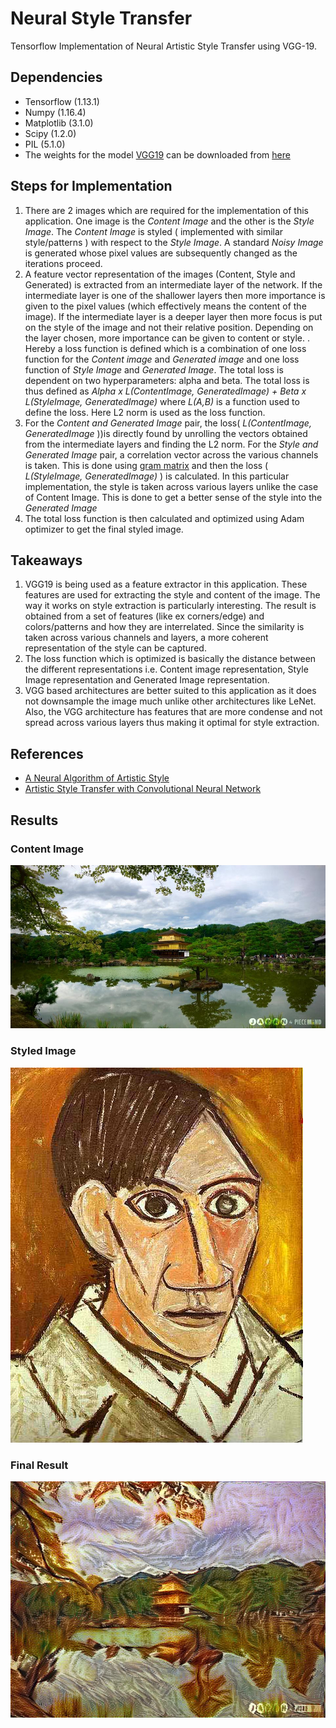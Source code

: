 # Neural Style Transfer

Tensorflow Implementation of Neural Artistic Style Transfer using VGG-19.

## Dependencies
* Tensorflow (1.13.1)
* Numpy (1.16.4)
* Matplotlib (3.1.0)
* Scipy (1.2.0)
* PIL (5.1.0)
* The weights for the model [VGG19](https://arxiv.org/pdf/1409.1556.pdf) can be downloaded from [here](http://www.vlfeat.org/matconvnet/models/imagenet-vgg-verydeep-19.mat)

## Steps for Implementation

1. There are 2 images which are required for the implementation of this application. One image is the _Content Image_ and the other is the _Style Image_. The _Content Image_ is styled ( implemented with similar style/patterns ) with respect to the _Style Image_. A standard _Noisy Image_ is generated whose pixel values are subsequently changed as the iterations proceed.
2. A feature vector representation of the images (Content, Style and Generated) is extracted from an intermediate layer of the network. If the intermediate layer is one of the shallower layers then more importance is given to the pixel values (which effectively means the content of the image). If the intermediate layer is a deeper layer then more focus is put on the style of the image and not their relative position. Depending on the layer chosen, more importance can be given to content or style.
. Hereby a loss function is defined which is a combination of one loss function for the _Content image_ and _Generated image_ and one loss function of _Style Image_ and _Generated Image_. The total loss is dependent on two hyperparameters: alpha and beta. The total loss is thus defined as _Alpha x L(ContentImage, GeneratedImage) + Beta x L(StyleImage, GeneratedImage)_ where _L(A,B)_ is a function used to define the loss. Here L2 norm is used as the loss function.
4. For the _Content and Generated Image_ pair, the loss( _L(ContentImage, GeneratedImage_ ))is directly found by unrolling the vectors obtained from the intermediate layers and finding the L2 norm. For the _Style and Generated Image_ pair, a correlation vector across the various channels is taken. This is done using [gram matrix](https://en.wikipedia.org/wiki/Gramian_matrix) and then the loss ( _L(StyleImage, GeneratedImage)_ ) is calculated.
In this particular implementation, the style is taken across various layers unlike the case of Content Image. This is done to get a better sense of the style into the _Generated Image_
5. The total loss function is then calculated and optimized using Adam optimizer to get the final styled image.

## Takeaways

1. VGG19 is being used as a feature extractor in this application. These features are used for extracting the style and content of the image. The way it works on style extraction is particularly interesting. The result is obtained from a set of features (like ex corners/edge) and colors/patterns and how they are interrelated. Since the similarity is taken across various channels and layers, a more coherent representation of the style can be captured.
2. The loss function which is optimized is basically the distance between the different representations i.e. Content image representation, Style Image representation and Generated Image representation.
3. VGG based architectures are better suited to this application as it does not downsample the image much unlike other architectures like LeNet. Also, the VGG architecture has features that are more condense and not spread across various layers thus making it optimal for style extraction.
 

## References
* [A Neural Algorithm of Artistic Style](https://arxiv.org/pdf/1508.06576.pdf)
* [Artistic Style Transfer with Convolutional Neural Network](https://medium.com/data-science-group-iitr/artistic-style-transfer-with-convolutional-neural-network-7ce2476039fd)


## Results
### Content Image
![Content Image](/japanese_garden.jpg)
### Styled Image
![Style Image](/picasso_selfportrait.jpg)
### Final Result
![Style Transfer Image](/StyledImage.jpg)
